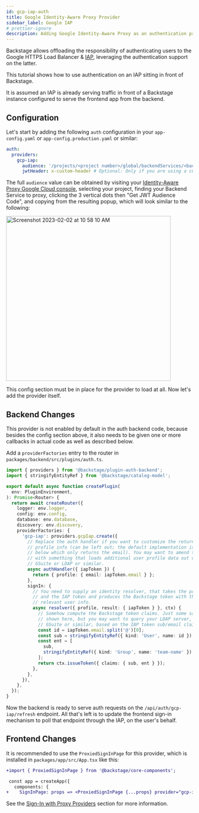 ```yaml
---
id: gcp-iap-auth
title: Google Identity-Aware Proxy Provider
sidebar_label: Google IAP
# prettier-ignore
description: Adding Google Identity-Aware Proxy as an authentication provider in Backstage
---
```


Backstage allows offloading the responsibility of authenticating users to the
Google HTTPS Load Balancer & [IAP](https://cloud.google.com/iap), leveraging the
authentication support on the latter.

This tutorial shows how to use authentication on an IAP sitting in front of
Backstage.

It is assumed an IAP is already serving traffic in front of a Backstage instance
configured to serve the frontend app from the backend.

## Configuration

Let's start by adding the following `auth` configuration in your
`app-config.yaml` or `app-config.production.yaml` or similar:

```yaml
auth:
  providers:
    gcp-iap:
      audience: '/projects/<project number>/global/backendServices/<backend service id>'
      jwtHeader: x-custom-header # Optional: Only if you are using a custom header for the IAP JWT
```

The full `audience` value can be obtained by visiting your [Identity-Aware Proxy Google Cloud console](https://console.cloud.google.com/security/iap), selecting your project, finding your Backend Service to proxy, clicking the 3 vertical dots then "Get JWT Audience Code", and copying from the resulting popup, which will look similar to the following:

<img width="444" alt="Screenshot 2023-02-02 at 10 58 10 AM" src="https://user-images.githubusercontent.com/4237425/216376626-88a0fb85-654b-4e94-ab07-8dd59764b1b8.png">


This config section must be in place for the provider to load at all. Now let's
add the provider itself.

## Backend Changes

This provider is not enabled by default in the auth backend code, because
besides the config section above, it also needs to be given one or more
callbacks in actual code as well as described below.

Add a `providerFactories` entry to the router in
`packages/backend/src/plugins/auth.ts`.

```ts
import { providers } from '@backstage/plugin-auth-backend';
import { stringifyEntityRef } from '@backstage/catalog-model';

export default async function createPlugin(
  env: PluginEnvironment,
): Promise<Router> {
  return await createRouter({
    logger: env.logger,
    config: env.config,
    database: env.database,
    discovery: env.discovery,
    providerFactories: {
      'gcp-iap': providers.gcpIap.create({
        // Replace the auth handler if you want to customize the returned user
        // profile info (can be left out; the default implementation is shown
        // below which only returns the email). You may want to amend this code
        // with something that loads additional user profile data out of e.g.
        // GSuite or LDAP or similar.
        async authHandler({ iapToken }) {
          return { profile: { email: iapToken.email } };
        },
        signIn: {
          // You need to supply an identity resolver, that takes the profile
          // and the IAP token and produces the Backstage token with the
          // relevant user info.
          async resolver({ profile, result: { iapToken } }, ctx) {
            // Somehow compute the Backstage token claims. Just some sample code
            // shown here, but you may want to query your LDAP server, or
            // GSuite or similar, based on the IAP token sub/email claims
            const id = iapToken.email.split('@')[0];
            const sub = stringifyEntityRef({ kind: 'User', name: id });
            const ent = [
              sub,
              stringifyEntityRef({ kind: 'Group', name: 'team-name' }),
            ];
            return ctx.issueToken({ claims: { sub, ent } });
          },
        },
      }),
    },
  });
}
```

Now the backend is ready to serve auth requests on the
`/api/auth/gcp-iap/refresh` endpoint. All that's left is to update the frontend
sign-in mechanism to poll that endpoint through the IAP, on the user's behalf.

## Frontend Changes

It is recommended to use the `ProxiedSignInPage` for this provider, which is
installed in `packages/app/src/App.tsx` like this:

```diff
+import { ProxiedSignInPage } from '@backstage/core-components';

 const app = createApp({
   components: {
+    SignInPage: props => <ProxiedSignInPage {...props} provider="gcp-iap" />,
```

See the [Sign-In with Proxy Providers](../index.md#sign-in-with-proxy-providers) section for more information.
